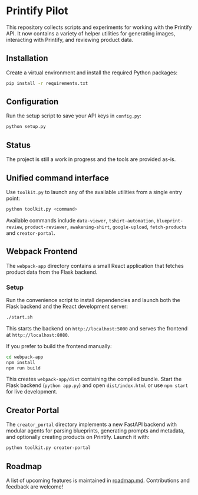 # Printify Pilot

This repository collects scripts and experiments for working with the Printify API.  It now contains a variety of helper utilities for generating images, interacting with Printify, and reviewing product data.

## Installation

Create a virtual environment and install the required Python packages:

```bash
pip install -r requirements.txt
```

## Configuration

Run the setup script to save your API keys in `config.py`:

```bash
python setup.py
```

## Status

The project is still a work in progress and the tools are provided as-is.

## Unified command interface

Use `toolkit.py` to launch any of the available utilities from a single entry
point:

```bash
python toolkit.py <command>
```

Available commands include `data-viewer`, `tshirt-automation`,
`blueprint-review`, `product-reviewer`, `awakening-shirt`,
`google-upload`, `fetch-products` and `creator-portal`.

## Webpack Frontend

The `webpack-app` directory contains a small React application that fetches
product data from the Flask backend.

### Setup

Run the convenience script to install dependencies and launch both the Flask
backend and the React development server:

```bash
./start.sh
```

This starts the backend on `http://localhost:5000` and serves the frontend at
`http://localhost:8080`.

If you prefer to build the frontend manually:

```bash
cd webpack-app
npm install
npm run build
```

This creates `webpack-app/dist` containing the compiled bundle. Start the Flask
backend (`python app.py`) and open `dist/index.html` or use `npm start` for
live development.

## Creator Portal

The `creator_portal` directory implements a new FastAPI backend with modular
agents for parsing blueprints, generating prompts and metadata, and optionally
creating products on Printify. Launch it with:

```bash
python toolkit.py creator-portal
```

## Roadmap

A list of upcoming features is maintained in [roadmap.md](roadmap.md).
Contributions and feedback are welcome!
